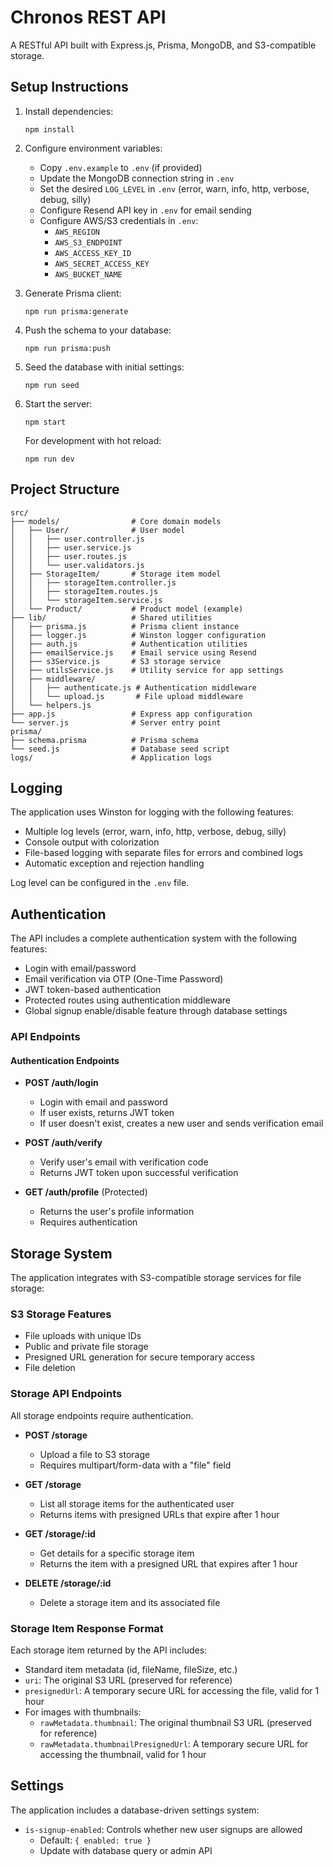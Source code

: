 # Chronos REST API

A RESTful API built with Express.js, Prisma, MongoDB, and S3-compatible storage.

## Setup Instructions

1. Install dependencies:
   ```
   npm install
   ```

2. Configure environment variables:
   - Copy `.env.example` to `.env` (if provided)
   - Update the MongoDB connection string in `.env`
   - Set the desired `LOG_LEVEL` in `.env` (error, warn, info, http, verbose, debug, silly)
   - Configure Resend API key in `.env` for email sending
   - Configure AWS/S3 credentials in `.env`:
     - `AWS_REGION`
     - `AWS_S3_ENDPOINT`
     - `AWS_ACCESS_KEY_ID`
     - `AWS_SECRET_ACCESS_KEY`
     - `AWS_BUCKET_NAME`

3. Generate Prisma client:
   ```
   npm run prisma:generate
   ```

4. Push the schema to your database:
   ```
   npm run prisma:push
   ```

5. Seed the database with initial settings:
   ```
   npm run seed
   ```

6. Start the server:
   ```
   npm start
   ```
   
   For development with hot reload:
   ```
   npm run dev
   ```

## Project Structure

```
src/
├── models/                # Core domain models
│   ├── User/              # User model
│   │   ├── user.controller.js
│   │   ├── user.service.js
│   │   ├── user.routes.js
│   │   └── user.validators.js
│   ├── StorageItem/       # Storage item model
│   │   ├── storageItem.controller.js
│   │   ├── storageItem.routes.js
│   │   └── storageItem.service.js
│   └── Product/           # Product model (example)
├── lib/                   # Shared utilities
│   ├── prisma.js          # Prisma client instance
│   ├── logger.js          # Winston logger configuration
│   ├── auth.js            # Authentication utilities
│   ├── emailService.js    # Email service using Resend
│   ├── s3Service.js       # S3 storage service
│   ├── utilsService.js    # Utility service for app settings
│   ├── middleware/
│   │   ├── authenticate.js # Authentication middleware
│   │   └── upload.js       # File upload middleware
│   └── helpers.js
├── app.js                 # Express app configuration
└── server.js              # Server entry point
prisma/
├── schema.prisma          # Prisma schema
└── seed.js                # Database seed script
logs/                      # Application logs
```

## Logging

The application uses Winston for logging with the following features:
- Multiple log levels (error, warn, info, http, verbose, debug, silly)
- Console output with colorization
- File-based logging with separate files for errors and combined logs
- Automatic exception and rejection handling

Log level can be configured in the `.env` file.

## Authentication

The API includes a complete authentication system with the following features:

- Login with email/password
- Email verification via OTP (One-Time Password)
- JWT token-based authentication
- Protected routes using authentication middleware
- Global signup enable/disable feature through database settings

### API Endpoints

#### Authentication Endpoints

- **POST /auth/login**
  - Login with email and password
  - If user exists, returns JWT token
  - If user doesn't exist, creates a new user and sends verification email

- **POST /auth/verify**
  - Verify user's email with verification code
  - Returns JWT token upon successful verification

- **GET /auth/profile** (Protected)
  - Returns the user's profile information
  - Requires authentication

## Storage System

The application integrates with S3-compatible storage services for file storage:

### S3 Storage Features
- File uploads with unique IDs
- Public and private file storage
- Presigned URL generation for secure temporary access
- File deletion

### Storage API Endpoints

All storage endpoints require authentication.

- **POST /storage**
  - Upload a file to S3 storage
  - Requires multipart/form-data with a "file" field

- **GET /storage**
  - List all storage items for the authenticated user
  - Returns items with presigned URLs that expire after 1 hour

- **GET /storage/:id**
  - Get details for a specific storage item
  - Returns the item with a presigned URL that expires after 1 hour

- **DELETE /storage/:id**
  - Delete a storage item and its associated file

### Storage Item Response Format

Each storage item returned by the API includes:
- Standard item metadata (id, fileName, fileSize, etc.)
- `uri`: The original S3 URL (preserved for reference)
- `presignedUrl`: A temporary secure URL for accessing the file, valid for 1 hour
- For images with thumbnails:
  - `rawMetadata.thumbnail`: The original thumbnail S3 URL (preserved for reference)
  - `rawMetadata.thumbnailPresignedUrl`: A temporary secure URL for accessing the thumbnail, valid for 1 hour

## Settings

The application includes a database-driven settings system:

- `is-signup-enabled`: Controls whether new user signups are allowed
  - Default: `{ enabled: true }`
  - Update with database query or admin API 